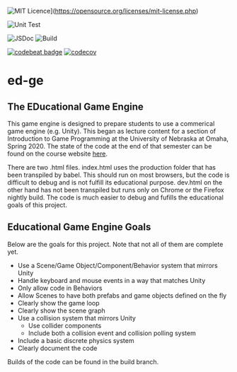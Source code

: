 
![MIT Licence](https://badges.frapsoft.com/os/mit/mit.svg?v=103)](https://opensource.org/licenses/mit-license.php)

![Unit Test](https://github.com/ed-ge/ed-ge/workflows/Unit%20Test/badge.svg)

![JSDoc](https://github.com/ed-ge/ed-ge/workflows/JSDoc/badge.svg?branch=master)
![Build](https://github.com/ed-ge/ed-ge/workflows/Build/badge.svg)

[![codebeat badge](https://codebeat.co/badges/4d653397-8b7c-42ea-8e3b-bbd537810ed4)](https://codebeat.co/projects/github-com-ed-ge-ed-ge-master)
[![codecov](https://codecov.io/gh/ed-ge/ed-ge/branch/master/graph/badge.svg)](https://codecov.io/gh/ed-ge/ed-ge)
# ed-ge

## The EDucational Game Engine

This game engine is designed to prepare students to use a commerical game engine (e.g. Unity). This began as lecture content for a section of Introduction to Game Programming at the University of Nebraska at Omaha, Spring 2020. The state of the code at the end of that semester can be found on the course website [here](https://github.com/CS2510/Spring2020/blob/9199e8ac636461a5a59acff09f5dee9c91b3ddf5/ed-ge-master.zip).

There are two .html files. index.html uses the production folder that has been transpiled by babel. This should run on most browsers, but the code is difficult to debug and is not fulfill its educational purpose. dev.html on the other hand has not been transpiled but runs only on Chrome or the Firefox nightly build. The code is much easier to debug and fufills the educational goals of this project.

## Educational Game Engine Goals

Below are the goals for this project. Note that not all of them are complete yet.

* Use a Scene/Game Object/Component/Behavior system that mirrors Unity
* Handle keyboard and mouse events in a way that matches Unity
* Only allow code in Behaviors
* Allow Scenes to have both prefabs and game objects defined on the fly
* Clearly show the game loop
* Clearly show the scene graph
* Use a collision system that mirrors Unity
    * Use collider components
    * Include both a collision event and collision polling system
* Include a basic discrete physics system
* Clearly document the code 

Builds of the code can be found in the build branch.
